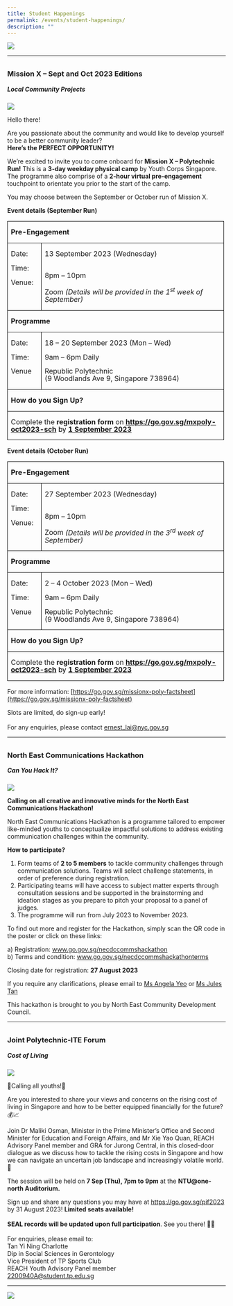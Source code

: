 ```yaml
---
title: Student Happenings
permalink: /events/student-happenings/
description: ""
---
```

![](/images/Events/Happenings/header_happenings_2.jpg)

<hr>
<br>

<h3 style="margin-top:0%">Mission X – Sept and Oct 2023 Editions 

</h3>
<h5 style="margin-top:0%"><i>Local Community Projects</i></h5>

![](/images/Events/Happenings/2023%2008%2014/mission_x.jpg)

Hello there!

Are you passionate about the community and would like to develop yourself to be a better community leader? <br>
**Here’s the PERFECT OPPORTUNITY!** 

We’re excited to invite you to come onboard for **Mission X – Polytechnic Run!** This is a **3-day weekday physical camp** by Youth Corps Singapore. The programme also comprise of a **2-hour virtual pre-engagement** touchpoint to orientate you prior to the start of the camp. 

You may choose between the September or October run of Mission X. 

**Event details (September Run)**


<table class="MsoNormalTable" border="0" cellspacing="0" cellpadding="0" style="border-collapse:collapse;mso-yfti-tbllook:1184;mso-padding-alt:0cm 0cm 0cm 0cm"><tbody><tr style="mso-yfti-irow:0;mso-yfti-firstrow:yes;height:9.15pt"><td width="468" colspan="2" valign="top" style="width:351.25pt;border:solid windowtext 1.0pt;
  padding:0cm 5.4pt 0cm 5.4pt;height:9.15pt"><p class="MsoNormal" style="line-height:105%"><b>Pre-Engagement</b></p></td></tr><tr style="mso-yfti-irow:1;height:18.6pt"><td width="63" valign="top" style="width:46.95pt;border:solid windowtext 1.0pt;
  border-top:none;padding:0cm 5.4pt 0cm 5.4pt;height:18.6pt"><p class="MsoNormal" style="line-height:105%">Date:</p><p class="MsoNormal" style="line-height:105%">Time:</p><p class="MsoNormal" style="line-height:105%">Venue:</p></td><td width="406" valign="top" style="width:304.3pt;border-top:none;border-left:
  none;border-bottom:solid windowtext 1.0pt;border-right:solid windowtext 1.0pt;
  padding:0cm 5.4pt 0cm 5.4pt;height:18.6pt"><p class="MsoNormal" style="line-height:105%">13 September 2023 (Wednesday)<br><br><br> 8pm – 10pm</p><p class="MsoNormal" style="line-height:105%">Zoom <i>(Details will be provided in the 1<sup>st</sup> week of September)</i></p></td></tr><tr style="mso-yfti-irow:2;height:9.15pt"><td width="468" colspan="2" valign="top" style="width:351.25pt;border:solid windowtext 1.0pt;
  border-top:none;padding:0cm 5.4pt 0cm 5.4pt;height:9.15pt"><p class="MsoNormal" style="line-height:105%"><b>Programme</b></p></td></tr><tr style="mso-yfti-irow:3;height:9.15pt"><td width="63" valign="top" style="width:46.95pt;border:solid windowtext 1.0pt;
  border-top:none;padding:0cm 5.4pt 0cm 5.4pt;height:9.15pt"><p class="MsoNormal" style="line-height:105%">Date:</p><p class="MsoNormal" style="line-height:105%">Time:</p><p class="MsoNormal" style="line-height:105%">Venue</p></td><td width="406" valign="top" style="width:304.3pt;border-top:none;border-left:
  none;border-bottom:solid windowtext 1.0pt;border-right:solid windowtext 1.0pt;
  padding:0cm 5.4pt 0cm 5.4pt;height:9.15pt"><p class="MsoNormal" style="line-height:105%">18 – 20 September 2023 (Mon – Wed)</p><p class="MsoNormal" style="line-height:105%">9am – 6pm Daily</p><p class="MsoNormal" style="line-height:105%">Republic Polytechnic
	<br>(9 Woodlands Ave 9, Singapore 738964)<i></i></p></td></tr><tr style="mso-yfti-irow:4;height:9.15pt"><td width="468" colspan="2" valign="top" style="width:351.25pt;border:solid windowtext 1.0pt;
  border-top:none;padding:0cm 5.4pt 0cm 5.4pt;height:9.15pt"><p class="MsoNormal" style="line-height:105%"><b>How do you Sign Up?</b></p></td></tr><tr style="mso-yfti-irow:5;mso-yfti-lastrow:yes;height:9.15pt"><td width="468" colspan="2" valign="top" style="width:351.25pt;border:solid windowtext 1.0pt;
  border-top:none;padding:0cm 5.4pt 0cm 5.4pt;height:9.15pt"><p class="MsoNormal" style="line-height:105%">Complete the <b>registration form</b> on <a href="https://go.gov.sg/mxpoly-oct2023-sch"><b>https://go.gov.sg/mxpoly-oct2023-sch</b></a><span style="color:black">&nbsp;by </span><b><u><span style="">1 September 2023</span></u></b></p></td></tr></tbody></table>


**Event details (October Run)**

       

<table class="MsoNormalTable" border="0" cellspacing="0" cellpadding="0" style="border-collapse:collapse;mso-yfti-tbllook:1184;mso-padding-alt:0cm 0cm 0cm 0cm"><tbody><tr style="mso-yfti-irow:0;mso-yfti-firstrow:yes;height:9.15pt"><td width="468" colspan="2" valign="top" style="width:351.25pt;border:solid windowtext 1.0pt;
  padding:0cm 5.4pt 0cm 5.4pt;height:9.15pt"><p class="MsoNormal" style="line-height:105%"><b>Pre-Engagement</b></p></td></tr><tr style="mso-yfti-irow:1;height:18.6pt"><td width="63" valign="top" style="width:46.95pt;border:solid windowtext 1.0pt;
  border-top:none;padding:0cm 5.4pt 0cm 5.4pt;height:18.6pt"><p class="MsoNormal" style="line-height:105%">Date:</p><p class="MsoNormal" style="line-height:105%">Time:</p><p class="MsoNormal" style="line-height:105%">Venue:</p></td><td width="406" valign="top" style="width:304.3pt;border-top:none;border-left:
  none;border-bottom:solid windowtext 1.0pt;border-right:solid windowtext 1.0pt;
  padding:0cm 5.4pt 0cm 5.4pt;height:18.6pt"><p class="MsoNormal" style="line-height:105%">27 September 2023 (Wednesday)<br><br><br>8pm – 10pm</p><p class="MsoNormal" style="line-height:105%">Zoom <i>(Details will be provided in the 3<sup>rd</sup> week of September)</i></p></td></tr><tr style="mso-yfti-irow:2;height:9.15pt"><td width="468" colspan="2" valign="top" style="width:351.25pt;border:solid windowtext 1.0pt;
  border-top:none;padding:0cm 5.4pt 0cm 5.4pt;height:9.15pt"><p class="MsoNormal" style="line-height:105%"><b>Programme</b></p></td></tr><tr style="mso-yfti-irow:3;height:9.15pt"><td width="63" valign="top" style="width:46.95pt;border:solid windowtext 1.0pt;
  border-top:none;padding:0cm 5.4pt 0cm 5.4pt;height:9.15pt"><p class="MsoNormal" style="line-height:105%">Date:</p><p class="MsoNormal" style="line-height:105%">Time:</p><p class="MsoNormal" style="line-height:105%">Venue</p></td><td width="406" valign="top" style="width:304.3pt;border-top:none;border-left:
  none;border-bottom:solid windowtext 1.0pt;border-right:solid windowtext 1.0pt;
  padding:0cm 5.4pt 0cm 5.4pt;height:9.15pt"><p class="MsoNormal" style="line-height:105%">2 – 4 October 2023 (Mon – Wed)</p><p class="MsoNormal" style="line-height:105%">9am – 6pm Daily</p><p class="MsoNormal" style="line-height:105%">Republic Polytechnic <br>(9 Woodlands Ave 9, Singapore 738964)<i></i></p></td></tr><tr style="mso-yfti-irow:4;height:9.15pt"><td width="468" colspan="2" valign="top" style="width:351.25pt;border:solid windowtext 1.0pt;
  border-top:none;padding:0cm 5.4pt 0cm 5.4pt;height:9.15pt"><p class="MsoNormal" style="line-height:105%"><b>How do you Sign Up?</b></p></td></tr><tr style="mso-yfti-irow:5;mso-yfti-lastrow:yes;height:9.15pt"><td width="468" colspan="2" valign="top" style="width:351.25pt;border:solid windowtext 1.0pt;
  border-top:none;padding:0cm 5.4pt 0cm 5.4pt;height:9.15pt"><p class="MsoNormal" style="line-height:105%">Complete the <b>registration form</b> on <a href="https://go.gov.sg/mxpoly-oct2023-sch"><b>https://go.gov.sg/mxpoly-oct2023-sch</b></a><span style="color:black">&nbsp;by </span><b><u><span style="">1 September 2023</span></u></b></p></td></tr></tbody></table>

For more information: [https://go.gov.sg/missionx-poly-factsheet](https://go.gov.sg/missionx-poly-factsheet)

Slots are limited, do sign-up early! <br><br>
For any enquiries, please contact [ernest_lai@nyc.gov.sg](mailto:ernest_lai@nyc.gov.sg)



<hr>
<br>

<h3 style="margin-top:0%">North East Communications Hackathon
</h3>
<h5 style="margin-top:0%"><i>Can You Hack It?</i></h5>

![](/images/Events/Happenings/2023%2008%2014/can_you_hack_it.png)

**Calling on all creative and innovative minds for the North East Communications Hackathon!**

North East Communications Hackathon is a programme tailored to empower like-minded youths to conceptualize impactful solutions to address existing communication challenges within the community.  

**How to participate?** <br>
1.	Form teams of **2 to 5 members** to tackle community challenges through communication solutions. Teams will select challenge statements, in order of preference during registration. <br>
2.	Participating teams will have access to subject matter experts through consultation sessions and be supported in the brainstorming and ideation stages as you prepare to pitch your proposal to a panel of judges. <br>
3.	The programme will run from July 2023 to November 2023. 

To find out more and register for the Hackathon, simply scan the QR code in the poster or click on these links:

a)            Registration: www.go.gov.sg/necdccommshackathon <br>
b)            Terms and condition: www.go.gov.sg/necdccommshackathonterms 

Closing date for registration: **27 August 2023**

If you require any clarifications, please email to [Ms Angela Yeo](Mailto:Angela_YEO@pa.gov.sg) or [Ms Jules Tan](mailto:TAN_Yu_Xuan@pa.gov.sg)

This hackathon is brought to you by North East Community Development Council.


<hr>
<br>

<h3 style="margin-top:0%">Joint Polytechnic-ITE Forum
</h3>
<h5 style="margin-top:0%"><i>Cost of Living</i></h5>

![](/images/Events/Happenings/2023%2008%2014/joint_polite.png)

📢Calling all youths!📢

Are you interested to share your views and concerns on the rising cost of living in Singapore and how to be better equipped financially for the future? 💰📈

Join Dr Maliki Osman, Minister in the Prime Minister’s Office and Second Minister for Education and Foreign Affairs, and Mr Xie Yao Quan, REACH Advisory Panel member and GRA for Jurong Central, in this closed-door dialogue as we discuss how to tackle the rising costs in Singapore and how we can navigate an uncertain job landscape and increasingly volatile world. 🧭

The session will be held on **7 Sep (Thu), 7pm to 9pm** at the **NTU@one-north Auditorium.**

Sign up and share any questions you may have at https://go.gov.sg/pif2023 by 31 August 2023! **Limited seats available!** <br><br>
**SEAL records will be updated upon full participation**. See you there! 👋🏼 <br><br>
For enquiries, please email to:<br>
Tan Yi Ning Charlotte<br>
Dip in Social Sciences in Gerontology<br>
Vice President of TP Sports Club<br>
REACH Youth Advisory Panel member<br>
2200940A@student.tp.edu.sg

<hr>

![](/images/Events/Happenings/footer_happenings_2.jpg)